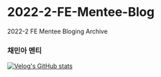 # 2022-2-FE-Mentee-Blog
2022-2 FE Mentee Bloging Archive


### 채민아 멘티

[![Velog's GitHub stats](https://velog-readme-stats.vercel.app/api/list?name=ephmahc13)](https://velog.io/@ephmahc13)
